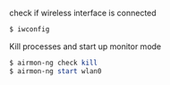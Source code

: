 check if wireless interface is connected

```powershell
$ iwconfig
```


Kill processes and start up monitor mode

```powershell
$ airmon-ng check kill
$ airmon-ng start wlan0
```


